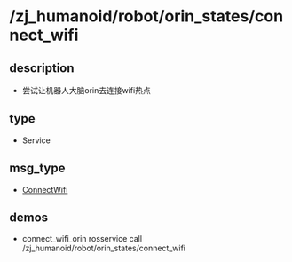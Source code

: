 # /zj_humanoid/robot/orin_states/connect_wifi

## description
- 尝试让机器人大脑orin去连接wifi热点

## type
- Service

## msg_type
- [ConnectWifi](../../../../../zj_humanoid_types.md#ConnectWifi)

## demos
- connect_wifi_orin
rosservice call /zj_humanoid/robot/orin_states/connect_wifi 
